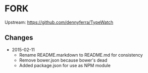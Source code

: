 # FORK

Upstream: https://github.com/dennyferra/TypeWatch

## Changes

- 2015-02-11
  - Rename README.markdown to README.md for consistency
  - Remove bower.json because bower's dead
  - Added package.json for use as NPM module

